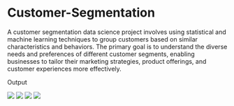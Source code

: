 # Customer-Segmentation
<p>A customer segmentation data science project involves using statistical and machine learning techniques to group customers based on similar characteristics and behaviors. The primary goal is to understand the diverse needs and preferences of different customer segments, enabling businesses to tailor their marketing strategies, product offerings, and customer experiences more effectively.</p>
<p>Output</p>
<img src="https://github.com/zankhana46/Customer-Segmentation/assets/86908588/389c17cc-e367-4127-8f27-b01bca73cfa3">
<img src="https://github.com/zankhana46/Customer-Segmentation/assets/86908588/0d02b620-49a1-48c9-bed7-c74dea56a874">
<img src="https://github.com/zankhana46/Customer-Segmentation/assets/86908588/95b1821d-3eec-42b2-b0eb-07cf60008222">
<img src="https://github.com/zankhana46/Customer-Segmentation/assets/86908588/4bc27dc4-f4bf-4b21-bbf9-632359c02140">




